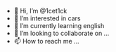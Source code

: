 - 👋 Hi, I’m @1cet1ck
- 👀 I’m interested in cars
- 🌱 I’m currently learning english
- 💞️ I’m looking to collaborate on ...
- 📫 How to reach me ...

<!---
1cet1ck/1cet1ck is a ✨ special ✨ repository because its `README.md` (this file) appears on your GitHub profile.
You can click the Preview link to take a look at your changes.
--->
